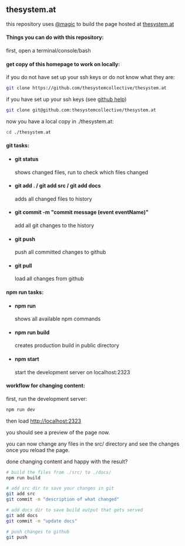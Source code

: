 ## thesystem.at

this repository uses [@magic](https://magic.github.io) to build the page hosted at [thesystem.at](https://thesystem.at)

#### Things you can do with this repository:

first, open a terminal/console/bash

#### get copy of this homepage to work on locally:

if you do not have set up your ssh keys or do not know what they are:

```bash
git clone https://github.com/thesystemcollective/thesystem.at
```

if you have set up your ssh keys (see [github help](https://help.github.com/en/articles/generating-a-new-ssh-key-and-adding-it-to-the-ssh-agent))

```bash
git clone git@github.com:thesystemcollective/thesystem.at
```

now you have a local copy in ./thesystem.at:

```bash
cd ./thesystem.at
```

#### git tasks:
* #### git status
  shows changed files, run to check which files changed

* #### git add . / git add src / git add docs
  adds all changed files to history

* #### git commit -m "commit message (event eventName)"
  add all git changes to the history

* #### git push
  push all committed changes to github

* #### git pull
  load all changes from github

#### npm run tasks:

* #### npm run
  shows all available npm commands

* #### npm run build
  creates production build in public directory

* #### npm start
  start the development server on localhost:2323


#### workflow for changing content:

first, run the development server:
```bash
npm run dev
```
then load [http://localhost:2323](http://localhost:2323)

you should see a preview of the page now.

you can now change any files in the src/ directory and see the changes once you reload the page.

done changing content and happy with the result?

```bash
# build the files from ./src/ to ./docs/
npm run build

# add src dir to save your changes in git
git add src
git commit -m "description of what changed"

# add docs dir to save build output that gets served
git add docs
git commit -m "update docs"

# push changes to github
git push
```
